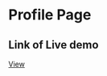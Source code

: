 # Profile Page

## Link of Live demo
<a href="https://stately-valkyrie-31b774.netlify.app/" target="_blank">View</a>
